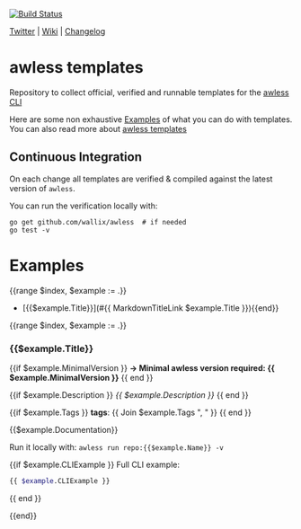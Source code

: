 [![Build Status](https://api.travis-ci.org/wallix/awless-templates.svg?branch=master)](https://travis-ci.org/wallix/awless-templates)

[Twitter](http://twitter.com/awlessCLI) | [Wiki](https://github.com/wallix/awless/wiki) | [Changelog](https://github.com/wallix/awless/blob/master/CHANGELOG.md#readme)

# awless templates

Repository to collect official, verified and runnable templates for the [awless CLI](https://github.com/wallix/awless)

Here are some non exhaustive [Examples](https://github.com/wallix/awless/wiki/Examples) of what you can do with templates. You can also read more about [awless templates](https://github.com/wallix/awless/wiki/Templates)

## Continuous Integration

On each change all templates are verified & compiled against the latest version of `awless`.

You can run the verification locally with:

    go get github.com/wallix/awless  # if needed
    go test -v

# Examples

{{range $index, $example := .}}
* [{{$example.Title}}](#{{ MarkdownTitleLink $example.Title }}){{end}}

{{range $index, $example := .}}
### {{$example.Title}}

{{if $example.MinimalVersion }}
**-> Minimal awless version required: {{ $example.MinimalVersion }}**
{{ end }}

{{if $example.Description }}
*{{ $example.Description }}*
{{ end }}

{{if $example.Tags }}
**tags**: 
{{ Join $example.Tags ", " }}
{{ end }}


{{$example.Documentation}}

Run it locally with: `awless run repo:{{$example.Name}} -v`

{{if $example.CLIExample }}
Full CLI example:
```sh
{{ $example.CLIExample }}
```
{{ end }}

{{end}}